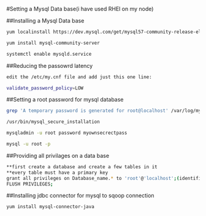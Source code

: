 #Setting a Mysql Data base(i have used RHEl on my node)

##Installing a Mysql Data base
```sh
yum localinstall https://dev.mysql.com/get/mysql57-community-release-el7-9.noarch.rpm

yum install mysql-community-server

systemctl enable mysqld.service

```

##Reducing the passowrd latency
```sh
edit the /etc/my.cnf file and add just this one line:

validate_password_policy=LOW
```

##Setting a root password for mysql database
```sh
grep 'A temporary password is generated for root@localhost' /var/log/mysqld.log |tail -1

/usr/bin/mysql_secure_installation

mysqladmin -u root password myownsecrectpass

mysql -u root -p
```

##Providing all privilages on a data base
```sh
**first create a database and create a few tables in it
**every table must have a primary key
grant all privileges on Database_name.* to 'root'@'localhost';(identified by can be used)(% for all db users and ' ' for any user)
FLUSH PRIVILEGES;
```

##Installing jdbc connector for mysql to sqoop connection
```sh
yum install mysql-connector-java
```

